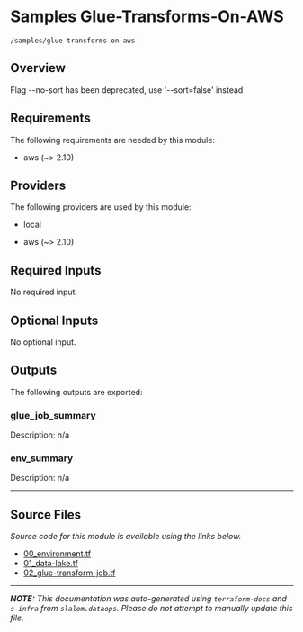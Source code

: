 
# Samples Glue-Transforms-On-AWS

`/samples/glue-transforms-on-aws`

## Overview


Flag --no-sort has been deprecated, use '--sort=false' instead
## Requirements

The following requirements are needed by this module:

- aws (~> 2.10)

## Providers

The following providers are used by this module:

- local

- aws (~> 2.10)

## Required Inputs

No required input.

## Optional Inputs

No optional input.

## Outputs

The following outputs are exported:

### glue\_job\_summary

Description: n/a

### env\_summary

Description: n/a

---------------------

## Source Files

_Source code for this module is available using the links below._

* [00_environment.tf](https://github.com/slalom-ggp/dataops-infra/tree/main//samples/glue-transforms-on-aws/00_environment.tf)
* [01_data-lake.tf](https://github.com/slalom-ggp/dataops-infra/tree/main//samples/glue-transforms-on-aws/01_data-lake.tf)
* [02_glue-transform-job.tf](https://github.com/slalom-ggp/dataops-infra/tree/main//samples/glue-transforms-on-aws/02_glue-transform-job.tf)

---------------------

_**NOTE:** This documentation was auto-generated using
`terraform-docs` and `s-infra` from `slalom.dataops`.
Please do not attempt to manually update this file._
